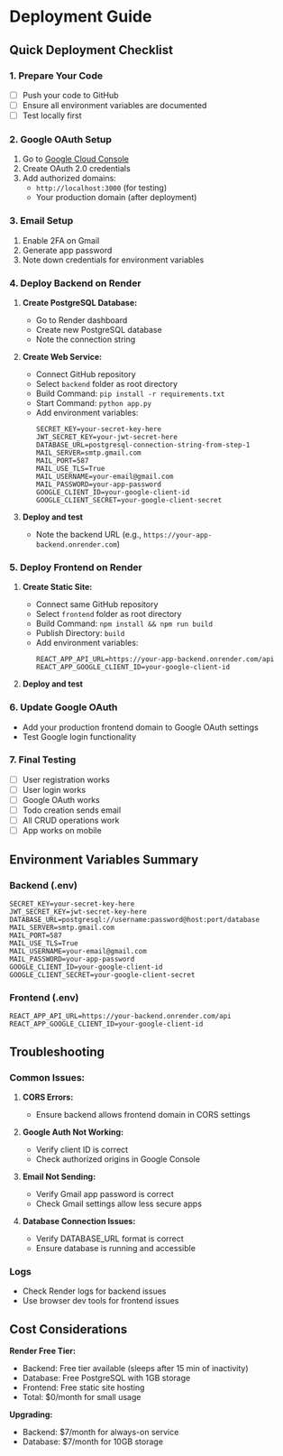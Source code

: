 # Deployment Guide

## Quick Deployment Checklist

### 1. Prepare Your Code
- [ ] Push your code to GitHub
- [ ] Ensure all environment variables are documented
- [ ] Test locally first

### 2. Google OAuth Setup
1. Go to [Google Cloud Console](https://console.cloud.google.com/)
2. Create OAuth 2.0 credentials
3. Add authorized domains:
   - `http://localhost:3000` (for testing)
   - Your production domain (after deployment)

### 3. Email Setup
1. Enable 2FA on Gmail
2. Generate app password
3. Note down credentials for environment variables

### 4. Deploy Backend on Render

1. **Create PostgreSQL Database:**
   - Go to Render dashboard
   - Create new PostgreSQL database
   - Note the connection string

2. **Create Web Service:**
   - Connect GitHub repository
   - Select `backend` folder as root directory
   - Build Command: `pip install -r requirements.txt`
   - Start Command: `python app.py`
   - Add environment variables:
     ```
     SECRET_KEY=your-secret-key-here
     JWT_SECRET_KEY=your-jwt-secret-here
     DATABASE_URL=postgresql-connection-string-from-step-1
     MAIL_SERVER=smtp.gmail.com
     MAIL_PORT=587
     MAIL_USE_TLS=True
     MAIL_USERNAME=your-email@gmail.com
     MAIL_PASSWORD=your-app-password
     GOOGLE_CLIENT_ID=your-google-client-id
     GOOGLE_CLIENT_SECRET=your-google-client-secret
     ```

3. **Deploy and test**
   - Note the backend URL (e.g., `https://your-app-backend.onrender.com`)

### 5. Deploy Frontend on Render

1. **Create Static Site:**
   - Connect same GitHub repository
   - Select `frontend` folder as root directory
   - Build Command: `npm install && npm run build`
   - Publish Directory: `build`
   - Add environment variables:
     ```
     REACT_APP_API_URL=https://your-app-backend.onrender.com/api
     REACT_APP_GOOGLE_CLIENT_ID=your-google-client-id
     ```

2. **Deploy and test**

### 6. Update Google OAuth
- Add your production frontend domain to Google OAuth settings
- Test Google login functionality

### 7. Final Testing
- [ ] User registration works
- [ ] User login works
- [ ] Google OAuth works
- [ ] Todo creation sends email
- [ ] All CRUD operations work
- [ ] App works on mobile

## Environment Variables Summary

### Backend (.env)
```
SECRET_KEY=your-secret-key-here
JWT_SECRET_KEY=jwt-secret-key-here
DATABASE_URL=postgresql://username:password@host:port/database
MAIL_SERVER=smtp.gmail.com
MAIL_PORT=587
MAIL_USE_TLS=True
MAIL_USERNAME=your-email@gmail.com
MAIL_PASSWORD=your-app-password
GOOGLE_CLIENT_ID=your-google-client-id
GOOGLE_CLIENT_SECRET=your-google-client-secret
```

### Frontend (.env)
```
REACT_APP_API_URL=https://your-backend.onrender.com/api
REACT_APP_GOOGLE_CLIENT_ID=your-google-client-id
```

## Troubleshooting

### Common Issues:

1. **CORS Errors:**
   - Ensure backend allows frontend domain in CORS settings

2. **Google Auth Not Working:**
   - Verify client ID is correct
   - Check authorized origins in Google Console

3. **Email Not Sending:**
   - Verify Gmail app password is correct
   - Check Gmail settings allow less secure apps

4. **Database Connection Issues:**
   - Verify DATABASE_URL format is correct
   - Ensure database is running and accessible

### Logs
- Check Render logs for backend issues
- Use browser dev tools for frontend issues

## Cost Considerations

**Render Free Tier:**
- Backend: Free tier available (sleeps after 15 min of inactivity)
- Database: Free PostgreSQL with 1GB storage
- Frontend: Free static site hosting
- Total: $0/month for small usage

**Upgrading:**
- Backend: $7/month for always-on service
- Database: $7/month for 10GB storage
